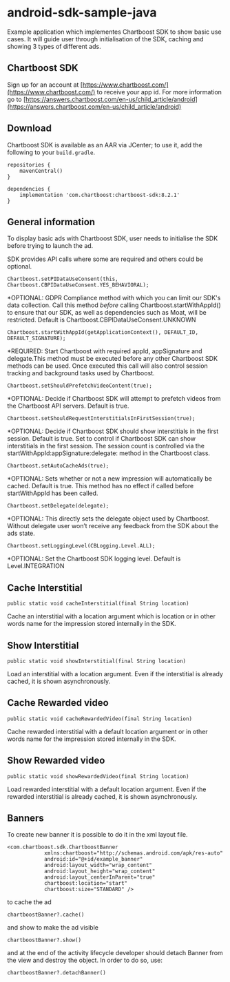 # android-sdk-sample-java
Example application which implementes Chartboost SDK to show basic use cases. It will guide user through initialisation of the SDK, caching and showing 3 types of different ads. 

## Chartboost SDK

Sign up for an account at [https://www.chartboost.com/](https://www.chartboost.com/) to receive your app id. 
For more information go to [https://answers.chartboost.com/en-us/child_article/android](https://answers.chartboost.com/en-us/child_article/android) 

## Download 

Chartboost SDK is available as an AAR via JCenter; to use it, add the following to your `build.gradle`.

```
repositories {
    mavenCentral()
}

dependencies {
    implementation 'com.chartboost:chartboost-sdk:8.2.1'
}
```

## General information 

To display basic ads with Chartboost SDK, user needs to initialise the SDK before trying to launch the ad.

SDK provides API calls where some are required and others could be optional. 

```
Chartboost.setPIDataUseConsent(this, Chartboost.CBPIDataUseConsent.YES_BEHAVIORAL);
```
*OPTIONAL: GDPR Compliance method with which you can limit our SDK's data collection. Call this method *before* calling Chartboost.startWithAppId() to ensure that our SDK, as well as dependencies such as Moat, will be restricted. Default is Chartboost.CBPIDataUseConsent.UNKNOWN
 
```
Chartboost.startWithAppId(getApplicationContext(), DEFAULT_ID, DEFAULT_SIGNATURE);
```
*REQUIRED: Start Chartboost with required appId, appSignature and delegate.This method must be executed before any other Chartboost SDK methods can be used. Once executed this call will also control session tracking and background tasks used by Chartboost.

```
Chartboost.setShouldPrefetchVideoContent(true);
```
*OPTIONAL: Decide if Chartboost SDK will attempt to prefetch videos from the Chartboost API servers. Default is true.

 ```
Chartboost.setShouldRequestInterstitialsInFirstSession(true);
```
*OPTIONAL: Decide if Chartboost SDK should show interstitials in the first session. Default is true. Set to control if Chartboost SDK can show interstitials in the first session. The session count is controlled via the startWithAppId:appSignature:delegate: method in the Chartboost class.

 ```
Chartboost.setAutoCacheAds(true);
```
*OPTIONAL: Sets whether or not a new impression will automatically be cached. Default is true. 
This method has no effect if called before startWithAppId has been called. 

 ```
Chartboost.setDelegate(delegate);
```
*OPTIONAL: This directly sets the delegate object used by Chartboost. Without delegate user won’t receive any feedback from the SDK about the ads state.

```
Chartboost.setLoggingLevel(CBLogging.Level.ALL);
```
*OPTIONAL: Set the Chartboost SDK logging level. Default is Level.INTEGRATION

## Cache Interstitial
```
public static void cacheInterstitial(final String location)
```
Cache an interstitial with a location argument which is location or in other words name for the impression stored internally in the SDK.


## Show Interstitial
```
public static void showInterstitial(final String location)
```
Load an interstitial with a location argument. Even if the interstitial is already cached, it is shown asynchronously.

## Cache Rewarded video
```
public static void cacheRewardedVideo(final String location)
```
Cache rewarded interstitial with a default location argument or in other words name for the impression stored internally in the SDK.


## Show Rewarded video 
```
public static void showRewardedVideo(final String location)
```
Load rewarded interstitial with a default location argument. Even if the rewarded interstitial is already cached, it is shown asynchronously.

## Banners
To create new banner it is possible to do it in the xml layout file.
```
<com.chartboost.sdk.ChartboostBanner
            xmlns:chartboost="http://schemas.android.com/apk/res-auto"
            android:id="@+id/example_banner"
            android:layout_width="wrap_content"
            android:layout_height="wrap_content"
            android:layout_centerInParent="true"
            chartboost:location="start"
            chartboost:size="STANDARD" />
```


to cache the ad
```
chartboostBanner?.cache()
```

and show to make the ad visible
```
chartboostBanner?.show()
```

and at the end of the activity lifecycle developer should detach Banner from the view and destroy the object. In order to do so, use:
```
chartboostBanner?.detachBanner()
```
